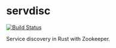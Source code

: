 # servdisc

[![Build Status](https://travis-ci.org/JamesOwenHall/servdisc.svg?branch=master)](https://travis-ci.org/JamesOwenHall/servdisc)

Service discovery in Rust with Zookeeper.
